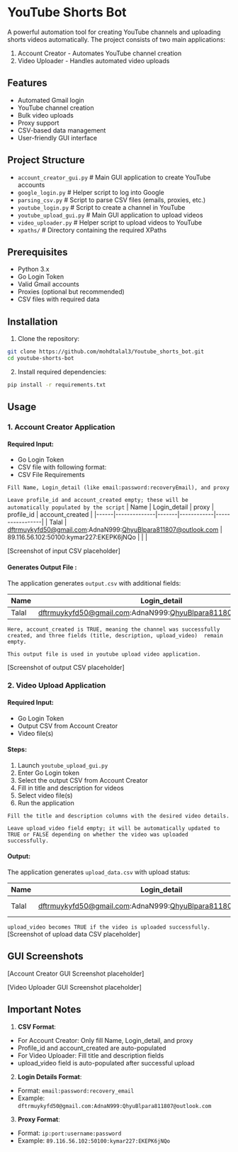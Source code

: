 # YouTube Shorts Bot

A powerful automation tool for creating YouTube channels and uploading shorts videos automatically. The project consists of two main applications:
1. Account Creator - Automates YouTube channel creation
2. Video Uploader - Handles automated video uploads

## Features

- Automated Gmail login  
- YouTube channel creation
- Bulk video uploads
- Proxy support 
- CSV-based data management
- User-friendly GUI interface

## Project Structure

- `account_creator_gui.py`      # Main GUI application to create YouTube accounts
- `google_login.py`             # Helper script to log into Google
- `parsing_csv.py`              # Script to parse CSV files (emails, proxies, etc.)
- `youtube_login.py`            # Script to create a channel in YouTube
- `youtube_upload_gui.py`       # Main GUI application to upload videos
- `video_uploader.py`           # Helper script to upload videos to YouTube
- `xpaths/`                     # Directory containing the required XPaths

## Prerequisites

- Python 3.x
- Go Login Token
- Valid Gmail accounts
- Proxies (optional but recommended)
- CSV files with required data

## Installation

1. Clone the repository:
```bash 
git clone https://github.com/mohdtalal3/Youtube_shorts_bot.git
cd youtube-shorts-bot
```
2. Install required dependencies:
```bash 
pip install -r requirements.txt
```
## Usage

### 1. Account Creator Application

#### Required Input:
- Go Login Token
- CSV file with following format:
- CSV File Requirements

`Fill Name, Login_detail (like email:password:recoveryEmail), and proxy`

`Leave profile_id and account_created empty; these will be automatically populated by the script`
| Name | Login_detail | proxy | profile_id | account_created |
|------|--------------|-------|------------|-----------------|
| Talal | dftrmuykyfd50@gmail.com:AdnaN999:QhyuBlpara811807@outlook.com | 89.116.56.102:50100:kymar227:EKEPK6jNQo | | |

[Screenshot of input CSV placeholder]


#### Generates Output File : 
The application generates `output.csv` with additional fields:

| Name | Login_detail | proxy | profile_id | account_created | title | description | upload_video |
|------|--------------|-------|------------|-----------------|-------|-------------|--------------|
| Talal | dftrmuykyfd50@gmail.com:AdnaN999:QhyuBlpara811807@outlook.com | 89.116.56.102:50100:kymar227:EKEPK6jNQo | 676c6acdde240c7932849b40 | TRUE | | | |
`Here, account_created is TRUE, meaning the channel was successfully created, and three fields (title, description, upload_video)  remain empty.`

`This output file is used in youtube upload video application.`

[Screenshot of output CSV placeholder]

### 2. Video Upload Application

#### Required Input:
- Go Login Token
- Output CSV from Account Creator
- Video file(s)

#### Steps:
1. Launch `youtube_upload_gui.py`
2. Enter Go Login token
3. Select the output CSV from Account Creator
4. Fill in title and description for videos
5. Select video file(s)
6. Run the application

`Fill the title and description columns with the desired video details.`

`Leave upload_video field empty; it will be automatically updated to TRUE or FALSE depending on whether the video was uploaded successfully.`


 


#### Output:
The application generates `upload_data.csv` with upload status:

| Name | Login_detail | proxy | profile_id | account_created | title | description | upload_video |
|------|--------------|-------|------------|-----------------|-------|-------------|--------------|
| Talal | dftrmuykyfd50@gmail.com:AdnaN999:QhyuBlpara811807@outlook.com | 89.116.56.102:50100:kymar227:EKEPK6jNQo | 676c6acdde240c7932849b40 | TRUE | My Video | Video Description | TRUE |

`upload_video becomes TRUE if the video is uploaded successfully.`
[Screenshot of upload data CSV placeholder]

## GUI Screenshots

[Account Creator GUI Screenshot placeholder]

[Video Uploader GUI Screenshot placeholder]

## Important Notes

1. **CSV Format**:
  - For Account Creator: Only fill Name, Login_detail, and proxy
  - Profile_id and account_created are auto-populated
  - For Video Uploader: Fill title and description fields
  - upload_video field is auto-populated after successful upload

2. **Login Details Format**:
  - Format: `email:password:recovery_email`  
  - Example: `dftrmuykyfd50@gmail.com:AdnaN999:QhyuBlpara811807@outlook.com`

3. **Proxy Format**:
  - Format: `ip:port:username:password`
  - Example: `89.116.56.102:50100:kymar227:EKEPK6jNQo`

